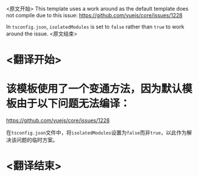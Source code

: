 
<原文开始>
This template uses a work around as the default template does not compile due to this issue:
https://github.com/vuejs/core/issues/1228

In `tsconfig.json`, `isolatedModules` is set to `false` rather than `true` to work around the issue.
<原文结束>

# <翻译开始>
# 该模板使用了一个变通方法，因为默认模板由于以下问题无法编译：

https://github.com/vuejs/core/issues/1228

在`tsconfig.json`文件中，将`isolatedModules`设置为`false`而非`true`，以此作为解决该问题的临时方案。

# <翻译结束>


